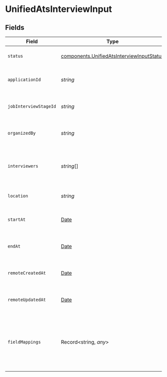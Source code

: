 # UnifiedAtsInterviewInput


## Fields

| Field                                                                                                  | Type                                                                                                   | Required                                                                                               | Description                                                                                            | Example                                                                                                |
| ------------------------------------------------------------------------------------------------------ | ------------------------------------------------------------------------------------------------------ | ------------------------------------------------------------------------------------------------------ | ------------------------------------------------------------------------------------------------------ | ------------------------------------------------------------------------------------------------------ |
| `status`                                                                                               | [components.UnifiedAtsInterviewInputStatus](../../models/components/unifiedatsinterviewinputstatus.md) | :heavy_minus_sign:                                                                                     | The status of the interview                                                                            | SCHEDULED                                                                                              |
| `applicationId`                                                                                        | *string*                                                                                               | :heavy_minus_sign:                                                                                     | The UUID of the application                                                                            | 801f9ede-c698-4e66-a7fc-48d19eebaa4f                                                                   |
| `jobInterviewStageId`                                                                                  | *string*                                                                                               | :heavy_minus_sign:                                                                                     | The UUID of the job interview stage                                                                    | 801f9ede-c698-4e66-a7fc-48d19eebaa4f                                                                   |
| `organizedBy`                                                                                          | *string*                                                                                               | :heavy_minus_sign:                                                                                     | The UUID of the organizer                                                                              | 801f9ede-c698-4e66-a7fc-48d19eebaa4f                                                                   |
| `interviewers`                                                                                         | *string*[]                                                                                             | :heavy_minus_sign:                                                                                     | The UUIDs of the interviewers                                                                          | [<br/>"801f9ede-c698-4e66-a7fc-48d19eebaa4f"<br/>]                                                     |
| `location`                                                                                             | *string*                                                                                               | :heavy_minus_sign:                                                                                     | The location of the interview                                                                          | San Francisco                                                                                          |
| `startAt`                                                                                              | [Date](https://developer.mozilla.org/en-US/docs/Web/JavaScript/Reference/Global_Objects/Date)          | :heavy_minus_sign:                                                                                     | The start date and time of the interview                                                               | 2024-10-01T12:00:00Z                                                                                   |
| `endAt`                                                                                                | [Date](https://developer.mozilla.org/en-US/docs/Web/JavaScript/Reference/Global_Objects/Date)          | :heavy_minus_sign:                                                                                     | The end date and time of the interview                                                                 | 2024-10-01T12:00:00Z                                                                                   |
| `remoteCreatedAt`                                                                                      | [Date](https://developer.mozilla.org/en-US/docs/Web/JavaScript/Reference/Global_Objects/Date)          | :heavy_minus_sign:                                                                                     | The remote creation date of the interview                                                              | 2024-10-01T12:00:00Z                                                                                   |
| `remoteUpdatedAt`                                                                                      | [Date](https://developer.mozilla.org/en-US/docs/Web/JavaScript/Reference/Global_Objects/Date)          | :heavy_minus_sign:                                                                                     | The remote modification date of the interview                                                          | 2024-10-01T12:00:00Z                                                                                   |
| `fieldMappings`                                                                                        | Record<string, *any*>                                                                                  | :heavy_minus_sign:                                                                                     | The custom field mappings of the object between the remote 3rd party & Panora                          | {<br/>"fav_dish": "broccoli",<br/>"fav_color": "red"<br/>}                                             |